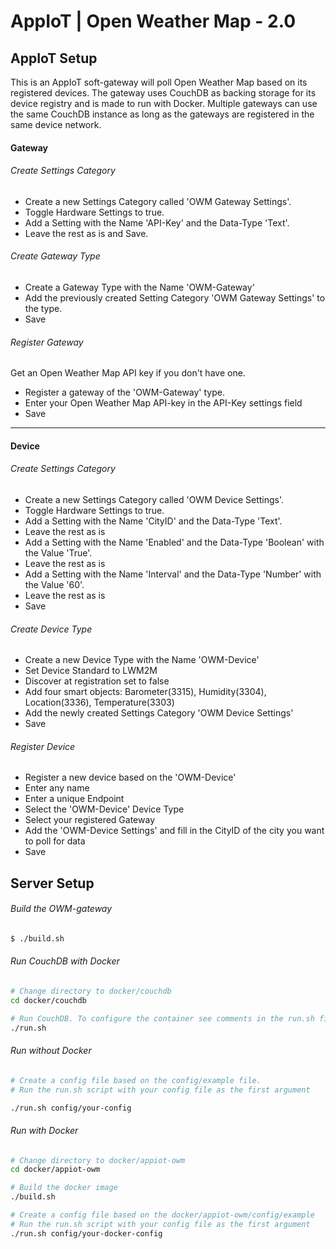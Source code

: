 # AppIoT | Open Weather Map - 2.0

## AppIoT Setup

This is an AppIoT soft-gateway will poll Open Weather Map based on its registered devices. The gateway uses CouchDB as backing storage for its device registry and is made to run with Docker. Multiple gateways can use the same CouchDB instance as long as the gateways are registered in the same device network.

#### Gateway

###### Create Settings Category

* Create a new Settings Category called 'OWM Gateway Settings'.
* Toggle Hardware Settings to true.
* Add a Setting with the Name 'API-Key' and the Data-Type 'Text'.
* Leave the rest as is and Save.

###### Create Gateway Type

* Create a Gateway Type with the Name 'OWM-Gateway'
* Add the previously created Setting Category 'OWM Gateway Settings' to the type.
* Save

###### Register Gateway

Get an Open Weather Map API key if you don't have one.

* Register a gateway of the 'OWM-Gateway' type.
* Enter your Open Weather Map API-key in the API-Key settings field
* Save

------

#### Device

###### Create Settings Category

* Create a new Settings Category called 'OWM Device Settings'.
* Toggle Hardware Settings to true.
* Add a Setting with the Name 'CityID' and the Data-Type 'Text'.
* Leave the rest as is
* Add a Setting with the Name 'Enabled' and the Data-Type 'Boolean' with the Value 'True'.
* Leave the rest as is
* Add a Setting with the Name 'Interval' and the Data-Type 'Number' with the Value '60'.
* Leave the rest as is
* Save

###### Create Device Type

* Create a new Device Type with the Name 'OWM-Device'
* Set Device Standard to LWM2M
* Discover at registration set to false
* Add four smart objects: Barometer(3315), Humidity(3304), Location(3336), Temperature(3303)
* Add the newly created Settings Category 'OWM Device Settings'
* Save

###### Register Device

* Register a new device based on the 'OWM-Device'
* Enter any name
* Enter a unique Endpoint
* Select the 'OWM-Device' Device Type
* Select your registered Gateway
* Add the 'OWM-Device Settings' and fill in the CityID of the city you want to poll for data
* Save

## Server Setup

###### Build the OWM-gateway

``` bash
$ ./build.sh

``` 

###### Run CouchDB with Docker
```bash
# Change directory to docker/couchdb
cd docker/couchdb

# Run CouchDB. To configure the container see comments in the run.sh file.
./run.sh
```

###### Run without Docker

```bash
# Create a config file based on the config/example file.
# Run the run.sh script with your config file as the first argument

./run.sh config/your-config
```

###### Run with Docker

```bash
# Change directory to docker/appiot-owm
cd docker/appiot-owm

# Build the docker image
./build.sh

# Create a config file based on the docker/appiot-owm/config/example
# Run the run.sh script with your config file as the first argument
./run.sh config/your-docker-config
```
